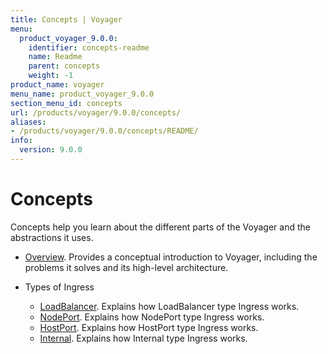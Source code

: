 ```yaml
---
title: Concepts | Voyager
menu:
  product_voyager_9.0.0:
    identifier: concepts-readme
    name: Readme
    parent: concepts
    weight: -1
product_name: voyager
menu_name: product_voyager_9.0.0
section_menu_id: concepts
url: /products/voyager/9.0.0/concepts/
aliases:
- /products/voyager/9.0.0/concepts/README/
info:
  version: 9.0.0
---
```


# Concepts

Concepts help you learn about the different parts of the Voyager and the abstractions it uses.

- [Overview](/products/voyager/9.0.0/concepts/overview). Provides a conceptual introduction to Voyager, including the problems it solves and its high-level architecture.

- Types of Ingress
  - [LoadBalancer](/products/voyager/9.0.0/concepts/ingress-types/loadbalancer). Explains how LoadBalancer type Ingress works.
  - [NodePort](/products/voyager/9.0.0/concepts/ingress-types/nodeport). Explains how NodePort type Ingress works.
  - [HostPort](/products/voyager/9.0.0/concepts/ingress-types/hostport). Explains how HostPort type Ingress works.
  - [Internal](/products/voyager/9.0.0/concepts/ingress-types/internal). Explains how Internal type Ingress works.
